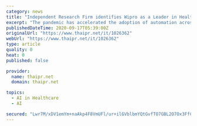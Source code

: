 ```yaml
---
category: news
title: "Independent Research Firm identifies Wipro as a Leader in Healthcare and Life Sciences Robotic Process Automation"
excerpt: "The pandemic has accelerated the adoption of automation across the Healthcare & Life Sciences (HCLS) value chain. Forrester initiated this research to get a deeper insight into how automation projects are unfolding in the HCLS industry."
publishedDateTime: 2020-09-17T05:39:00Z
originalUrl: "https://www.thaipr.net/it/1026362"
webUrl: "https://www.thaipr.net/it/1026362"
type: article
quality: 0
heat: 0
published: false

provider:
  name: thaipr.net
  domain: thaipr.net

topics:
  - AI in Healthcare
  - AI

secured: "Lwr7M/xDV1emYm+naAkp4F8VmUFl/ur+ilGVblbmYQtGvfTO7GBL2O7Ox3FfCG/ADSL9u5hjXcPXYuVbk6mvKCLqDweZdIgtZABSMFNFJMv1gzATy4S7ChfI+kBIIY+FWGYD9RYckjSQOhkSvneqaZBN4vjF68GsYjCuiChJDyakad2mQ4q2Zx73ji3oHD/hKF+WADAzuLVn/5/mabuFzsXhza6HIdkC13rkoL+fslmIYlqBr+nRFbCozluJ06S0xCc2qKcw7f3De2MV1bBbE4ORZmAZ727xj6vitPf00XoovzkHraIhUatb9t3D7ZWQajJwqt1pP7NKbYl4+RI0GTwE+EFuzkGSlpWDzfFGp2s=;tNbpQ03acSRSwQPKDmASPQ=="
---
```



